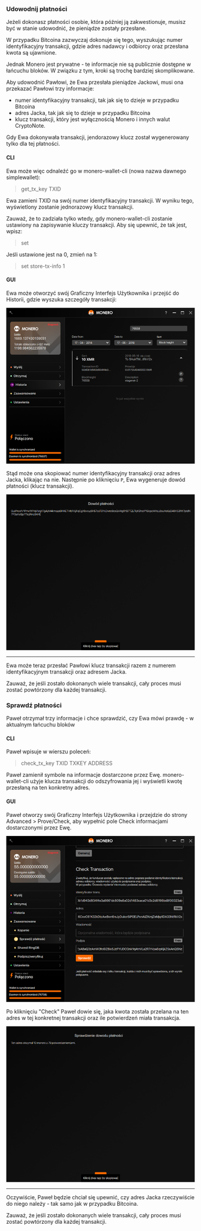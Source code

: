 ### Udowodnij płatności

Jeżeli dokonasz płatności osobie, która później ją zakwestionuje, musisz być w stanie udowodnić, że pieniądze zostały przesłane.

W przypadku Bitcoina zazwyczaj dokonuje się tego, wyszukując numer identyfikacyjny transakcji, gdzie adres nadawcy i odbiorcy oraz przesłana kwota są ujawnione.

Jednak Monero jest prywatne - te informacje nie są publicznie dostępne w łańcuchu bloków. W związku z tym, kroki są trochę bardziej skomplikowane.

Aby udowodnić Pawłowi, że Ewa przesłała pieniądze Jackowi, musi ona przekazać Pawłowi trzy informacje:

- numer identyfikacyjny transakcji, tak jak się to dzieje w przypadku Bitcoina
- adres Jacka, tak jak się to dzieje w przypadku Bitcoina
- klucz transakcji, który jest wyłącznością Monero i innych walut CryptoNote.

Gdy Ewa dokonywała transakcji, jendorazowy klucz został wygenerowany tylko dla tej płatności.

#### CLI

Ewa może więc odnaleźć go w monero-wallet-cli (nowa nazwa dawnego simplewallet):

> get_tx_key TXID

Ewa zamieni TXID na swój numer identyfikacyjny transakcji. W wyniku tego, wyświetlony zostanie jednorazowy klucz transakcji.

Zauważ, że to zadziała tylko wtedy, gdy monero-wallet-cli zostanie ustawiony na zapisywanie kluczy transakcji. Aby się upewnić, że tak jest, wpisz:

> set

Jeśli ustawione jest na 0, zmień na 1:

> set store-tx-info 1

#### GUI

Ewa może otworzyć swój Graficzny Interfejs Użytkownika i przejść do Historii, gdzie wyszuka szczegóły transakcji:

![History](png/prove-payment/history.png)

Stąd może ona skopiować numer identyfikacyjny transakcji oraz adres Jacka, klikając na nie.
Następnie po kliknięciu `P`, Ewa wygeneruje dowód płatności (klucz transakcji).

![Payment proof](png/prove-payment/payment-proof.png)


---

Ewa może teraz przesłać Pawłowi klucz transakcji razem z numerem identyfikacyjnym transakcji oraz adresem Jacka.

Zauważ, że jeśli zostało dokonanych wiele transakcji, cały proces musi zostać powtórzony dla każdej transakcji.

### Sprawdź płatności

Paweł otrzymał trzy informacje i chce sprawdzić, czy Ewa mówi prawdę - w aktualnym łańcuchu bloków

#### CLI

Paweł wpisuje w wierszu poleceń:

> check_tx_key TXID TXKEY ADDRESS

Paweł zamienił symbole na informacje dostarczone przez Ewę. monero-wallet-cli użyje klucza transakcji do odszyfrowania jej i wyświetli kwotę przesłaną na ten konkretny adres.

#### GUI

Paweł otworzy swój Graficzny Interfejs Użytkownika i przejdzie do strony Advanced > Prove/Check, aby wypełnić pole Check informacjami dostarczonymi przez Ewę.

![Check payment](png/prove-payment/check-payment.png)

Po kliknięciu "Check" Paweł dowie się, jaka kwota została przelana na ten adres w tej konkretnej transakcji oraz ile potwierdzeń miała transakcja.

![Payment checked](png/prove-payment/payment-checked.png)


---

Oczywiście, Paweł będzie chciał się upewnić, czy adres Jacka rzeczywiście do niego należy - tak samo jak w przypadku Bitcoina.

Zauważ, że jeśli zostało dokonanych wiele transakcji, cały proces musi zostać powtórzony dla każdej transakcji.


